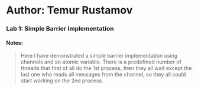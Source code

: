 # Author: Temur Rustamov

### Lab 1: Simple Barrier Implementation
#### Notes:
> Here I have demonstrated a simple barrier implementation using channels and an atomic variable. There is a predefined number of threads that first of all do the 1st process, then they all wait except the last one who reads all messages from the channel, so they all could start working on the 2nd process. 

